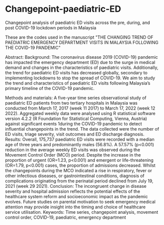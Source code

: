 # Changepoint-paediatric-ED
Changepoint analysis of paediatric ED visits across the pre, during, and post COVID-19 lockdown periods in Malaysia

These are the codes used in the manuscript "THE CHANGING TREND OF PAEDIATRIC EMERGENCY DEPARTMENT VISITS IN MALAYSIA FOLLOWING THE COVID-19 PANDEMIC"

Abstract:
Background: The coronavirus disease 2019 (COVID-19) pandemic has impacted the emergency department (ED) due to the surge in medical demand and changes in the characteristics of paediatric visits. Additionally, the trend for paediatric ED visits has decreased globally, secondary to implementing lockdowns to stop the spread of COVID-19. We aim to study the trend and characteristics of paediatric ED visits following Malaysia’s primary timeline of the COVID-19 pandemic.

Methods and materials: A five-year time series observational study of paediatric ED patients from two tertiary hospitals in Malaysia was conducted from March 17, 2017 (week 11 2017) to March 17, 2022 (week 12 2022). Aggregated weekly data were analysed using R statistical software version 4.2.2 (R Foundation for Statistical Computing, Vienna, Austria) against significant events 1during the COVID-19 pandemic to detect influential changepoints in the trend. The data collected were the number of ED visits, triage severity, visit outcomes and ED discharge diagnosis.
Results: Overall, 175,737 paediatric ED visits were recorded with a median age of three years and predominantly males (56.8%). A 57.57% (p<0.001) reduction in the average weekly ED visits was observed during the Movement Control Order (MCO) period. Despite the increase in the proportion of urgent (OR=1.23, p<0.001) and emergent or life-threatening (OR=1.79, p<0.001) cases, the proportion of admissions decreased. Whilst the changepoints during the MCO indicated a rise in respiratory, fever or other infectious diseases, or gastrointestinal conditions, diagnosis of complications originating from the perinatal period declined from July 19, 2021 (week 29 2021).
Conclusion: The incongruent change in disease severity and hospital admission reflects the potential effects of the healthcare system reform and socioeconomic impact as the pandemic evolves. Future studies on parental motivation to seek emergency medical attention may provide insight into the timing and choice of healthcare service utilisation.
Keywords: Time series, changepoint analysis, movement control order, COVID-19, paediatric, emergency department
